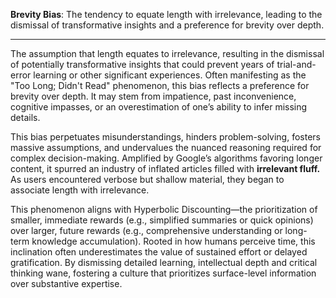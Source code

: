 **Brevity Bias**: The tendency to equate length with irrelevance, leading to the dismissal of transformative insights and a preference for brevity over depth.  

---

The assumption that length equates to irrelevance, resulting in the dismissal of potentially transformative insights that could prevent years of trial-and-error learning or other significant experiences. Often manifesting as the "Too Long; Didn't Read" phenomenon, this bias reflects a preference for brevity over depth. It may stem from impatience, past inconvenience, cognitive impasses, or an overestimation of one’s ability to infer missing details.  

This bias perpetuates misunderstandings, hinders problem-solving, fosters massive assumptions, and undervalues the nuanced reasoning required for complex decision-making. Amplified by Google’s algorithms favoring longer content, it spurred an industry of inflated articles filled with **irrelevant fluff.** As users encountered verbose but shallow material, they began to associate length with irrelevance.  

This phenomenon aligns with Hyperbolic Discounting—the prioritization of smaller, immediate rewards (e.g., simplified summaries or quick opinions) over larger, future rewards (e.g., comprehensive understanding or long-term knowledge accumulation). Rooted in how humans perceive time, this inclination often underestimates the value of sustained effort or delayed gratification. By dismissing detailed learning, intellectual depth and critical thinking wane, fostering a culture that prioritizes surface-level information over substantive expertise.
